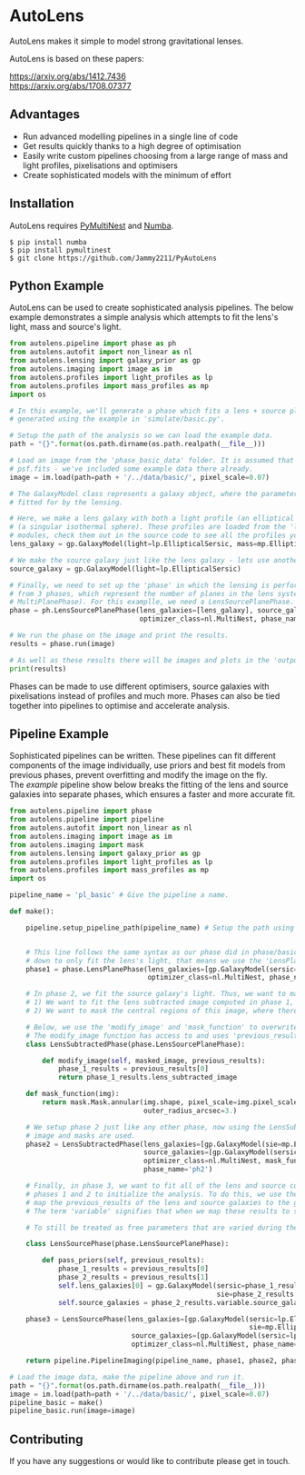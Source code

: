 # AutoLens

AutoLens makes it simple to model strong gravitational lenses.

AutoLens is based on these papers:

https://arxiv.org/abs/1412.7436<br/>
https://arxiv.org/abs/1708.07377

## Advantages

- Run advanced modelling pipelines in a single line of code
- Get results quickly thanks to a high degree of optimisation
- Easily write custom pipelines choosing from a large range of mass and light profiles, pixelisations and optimisers
- Create sophisticated models with the minimum of effort

## Installation

AutoLens requires [PyMultiNest](http://johannesbuchner.github.io/pymultinest-tutorial/install.html) and [Numba](https://github.com/numba/numba).

```
$ pip install numba
$ pip install pymultinest
$ git clone https://github.com/Jammy2211/PyAutoLens
```

## Python Example

AutoLens can be used to create sophisticated analysis pipelines. The below example demonstrates a simple analysis which attempts to fit the lens's light, mass and source's light.

```python
from autolens.pipeline import phase as ph
from autolens.autofit import non_linear as nl
from autolens.lensing import galaxy_prior as gp
from autolens.imaging import image as im
from autolens.profiles import light_profiles as lp
from autolens.profiles import mass_profiles as mp
import os

# In this example, we'll generate a phase which fits a lens + source plane system. The example data we fit is
# generated using the example in 'simulate/basic.py'.

# Setup the path of the analysis so we can load the example data.
path = "{}".format(os.path.dirname(os.path.realpath(__file__)))

# Load an image from the 'phase_basic_data' folder. It is assumed that this folder contains image.fits, noise.fits and
# psf.fits - we've included some example data there already.
image = im.load(path=path + '/../data/basic/', pixel_scale=0.07)

# The GalaxyModel class represents a galaxy object, where the parameters of its associated profiles are variable and
# fitted for by the lensing.

# Here, we make a lens galaxy with both a light profile (an elliptical Sersic) and mass profile
# (a singular isothermal sphere). These profiles are loaded from the 'light_profile (lp)' and 'mass_profile (mp)'
# modules, check them out in the source code to see all the profiles you can choose from!
lens_galaxy = gp.GalaxyModel(light=lp.EllipticalSersic, mass=mp.EllipticalIsothermal)

# We make the source galaxy just like the lens galaxy - lets use another Sersic light profile.
source_galaxy = gp.GalaxyModel(light=lp.EllipticalSersic)

# Finally, we need to set up the 'phase' in which the lensing is performed. Depending on the lensing you can choose
# from 3 phases, which represent the number of planes in the lens system (LensPlanePhase, LensSourcePlanePhase,
# MultiPlanePhase). For this examplle, we need a LensSourcePlanePhase.
phase = ph.LensSourcePlanePhase(lens_galaxies=[lens_galaxy], source_galaxies=[source_galaxy],
                                optimizer_class=nl.MultiNest, phase_name='ph_basic')

# We run the phase on the image and print the results.
results = phase.run(image)

# As well as these results there will be images and plots in the 'output' folder.
print(results)

```

Phases can be made to use different optimisers, source galaxies with pixelisations instead of profiles and much more. Phases can also be tied together into pipelines to optimise and accelerate analysis.

## Pipeline Example

Sophisticated pipelines can be written. These pipelines can fit different components of the image individually, use priors and best fit models from previous phases, prevent overfitting and modify the image on the fly.</br>
The *example* pipeline show below breaks the fitting of the lens and source galaxies into separate phases, which ensures a faster and more accurate fit.

```python
from autolens.pipeline import phase
from autolens.pipeline import pipeline
from autolens.autofit import non_linear as nl
from autolens.imaging import image as im
from autolens.imaging import mask
from autolens.lensing import galaxy_prior as gp
from autolens.profiles import light_profiles as lp
from autolens.profiles import mass_profiles as mp
import os

pipeline_name = 'pl_basic' # Give the pipeline a name.

def make():

    pipeline.setup_pipeline_path(pipeline_name) # Setup the path using the pipeline name.


    # This line follows the same syntax as our phase did in phase/basic.py. However, as we're breaking the analysis
    # down to only fit the lens's light, that means we use the 'LensPlanePhase' and just specify the lens galaxy.
    phase1 = phase.LensPlanePhase(lens_galaxies=[gp.GalaxyModel(sersic=lp.EllipticalSersic)],
                                  optimizer_class=nl.MultiNest, phase_name='ph1')

    # In phase 2, we fit the source galaxy's light. Thus, we want to make 2 changes from the previous phase:
    # 1) We want to fit the lens subtracted image computed in phase 1, instead of the observed image.
    # 2) We want to mask the central regions of this image, where there are residuals from the lens light subtraction.

    # Below, we use the 'modify_image' and 'mask_function' to overwrite the image and mask that are used in this phase.
    # The modify_image function has access to and uses 'previous_results' - these are the results computed in phase 1.
    class LensSubtractedPhase(phase.LensSourcePlanePhase):

        def modify_image(self, masked_image, previous_results):
            phase_1_results = previous_results[0]
            return phase_1_results.lens_subtracted_image

    def mask_function(img):
        return mask.Mask.annular(img.shape, pixel_scale=img.pixel_scale, inner_radius_arcsec=0.4,
                                 outer_radius_arcsec=3.)

    # We setup phase 2 just like any other phase, now using the LensSubtracted phase we created above so that our new
    # image and masks are used.
    phase2 = LensSubtractedPhase(lens_galaxies=[gp.GalaxyModel(sie=mp.EllipticalIsothermal)],
                                 source_galaxies=[gp.GalaxyModel(sersic=lp.EllipticalSersic)],
                                 optimizer_class=nl.MultiNest, mask_function=mask_function,
                                 phase_name='ph2')

    # Finally, in phase 3, we want to fit all of the lens and source component simulateously, using the results of
    # phases 1 and 2 to initialize the analysis. To do this, we use the 'pass_priors' function, which allows us to
    # map the previous_results of the lens and source galaxies to the galaxies in this phase.
    # The term 'variable' signifies that when we map these results to setup the GalaxyModel, we want the parameters

    # To still be treated as free parameters that are varied during the fit.

    class LensSourcePhase(phase.LensSourcePlanePhase):

        def pass_priors(self, previous_results):
            phase_1_results = previous_results[0]
            phase_2_results = previous_results[1]
            self.lens_galaxies[0] = gp.GalaxyModel(sersic=phase_1_results.variable.lens_galaxies[0].sersic,
                                                   sie=phase_2_results.variable.lens_galaxies[0].sie)
            self.source_galaxies = phase_2_results.variable.source_galaxies

    phase3 = LensSourcePhase(lens_galaxies=[gp.GalaxyModel(sersic=lp.EllipticalSersic,
                                                           sie=mp.EllipticalIsothermal)],
                              source_galaxies=[gp.GalaxyModel(sersic=lp.EllipticalSersic)],
                              optimizer_class=nl.MultiNest, phase_name='ph3')

    return pipeline.PipelineImaging(pipeline_name, phase1, phase2, phase3)

# Load the image data, make the pipeline above and run it.
path = "{}".format(os.path.dirname(os.path.realpath(__file__)))
image = im.load(path=path + '/../data/basic/', pixel_scale=0.07)
pipeline_basic = make()
pipeline_basic.run(image=image)
```


## Contributing

If you have any suggestions or would like to contribute please get in touch.

